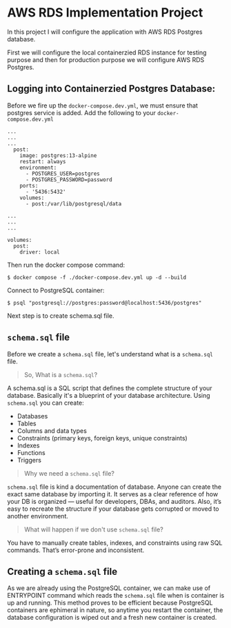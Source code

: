 # AWS RDS Implementation Project

In this project I will configure the application with AWS RDS Postgres database.

First we will configure the local containerzied RDS instance for testing purpose and then for production purpose we will configure AWS RDS Postgres.


## Logging into Containerzied Postgres Database:

Before we fire up the `docker-compose.dev.yml`, we must ensure that postgres service is added. Add the following to your `docker-compose.dev.yml`

```
...
...
...
  post:
    image: postgres:13-alpine
    restart: always
    environment:
      - POSTGRES_USER=postgres
      - POSTGRES_PASSWORD=password
    ports:
      - '5436:5432'
    volumes: 
      - post:/var/lib/postgresql/data

...
...
...

volumes:
  post:
    driver: local
```

Then run the docker compose command:
```
$ docker compose -f ./docker-compose.dev.yml up -d --build
```

Connect to PostgreSQL container:
```
$ psql "postgresql://postgres:password@localhost:5436/postgres"
```

Next step is to create schema.sql file.


## `schema.sql` file

Before we create a `schema.sql` file, let's understand what is a `schema.sql` file. 

> So, What is a `schema.sql`?

A schema.sql is a SQL script that defines the complete structure of your database. Basically it's a blueprint of your database architecture. Using `schema.sql` you can create:

- Databases
- Tables
- Columns and data types
- Constraints (primary keys, foreign keys, unique constraints)
- Indexes
- Functions
- Triggers

> Why we need a `schema.sql` file? 

`schema.sql` file is kind a documentation of database. Anyone can create the exact same database by importing it. It serves as a clear reference of how your DB is organized — useful for developers, DBAs, and auditors. Also, it’s easy to recreate the structure if your database gets corrupted or moved to another environment.

> What will happen if we don't use `schema.sql` file?

You have to manually create tables, indexes, and constraints using raw SQL commands. That’s error-prone and inconsistent.

## Creating a `schema.sql` file

As we are already using the PostgreSQL container, we can make use of ENTRYPOINT command which reads the `schema.sql` file when is container is up and running. This method proves to be efficient because PostgreSQL containers are ephimeral in nature, so anytime you restart the container, the database configuration is wiped out and a fresh new container is created.






